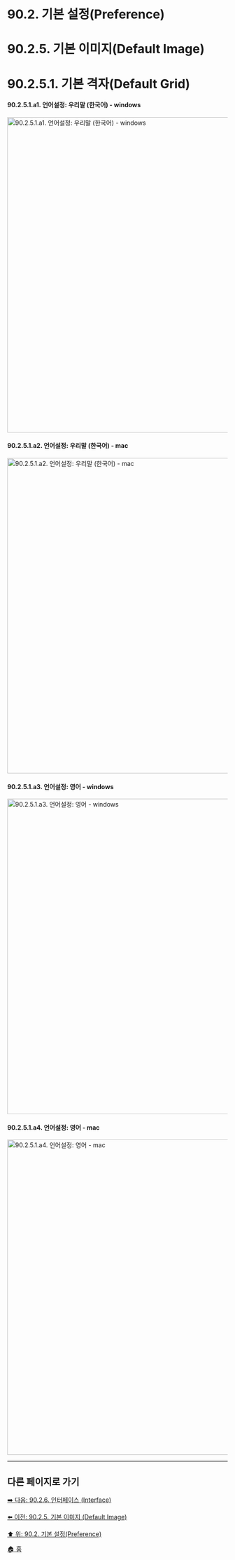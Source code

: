 # 90.2. 기본 설정(Preference)
# 90.2.5. 기본 이미지(Default Image)
# 90.2.5.1. 기본 격자(Default Grid)

#### 90.2.5.1.a1. 언어설정: 우리말 (한국어) - windows

<img width="720" alt="90.2.5.1.a1. 언어설정: 우리말 (한국어) - windows" src="https://github.com/wonder13662/gimp/assets/15767104/d58ba6c0-6329-411b-b8a3-94c7a8b80150">

#### 90.2.5.1.a2. 언어설정: 우리말 (한국어) - mac

<img width="720" alt="90.2.5.1.a2. 언어설정: 우리말 (한국어) - mac" src="https://github.com/wonder13662/gimp/assets/15767104/71074324-5c32-44fa-b3af-18a31bfdd50c">

#### 90.2.5.1.a3. 언어설정: 영어 - windows

<img width="720" alt="90.2.5.1.a3. 언어설정: 영어 - windows" src="https://github.com/wonder13662/gimp/assets/15767104/c380b6c5-abab-4bd2-a53f-7d611da79230">

#### 90.2.5.1.a4. 언어설정: 영어 - mac

<img width="720" alt="90.2.5.1.a4. 언어설정: 영어 - mac" src="https://github.com/wonder13662/gimp/assets/15767104/2048a81d-6915-42b2-ba9a-6762e4dba7a9">

***

## 다른 페이지로 가기

[➡️ 다음: 90.2.6. 인터페이스 (Interface)](./90-02-06-interface.md)

[⬅️ 이전: 90.2.5. 기본 이미지 (Default Image)](./90-02-05-default-image.md)

[⬆️ 위: 90.2. 기본 설정(Preference)](./90-02-00-preference.md)

[🏠 홈](./00-home.md)
